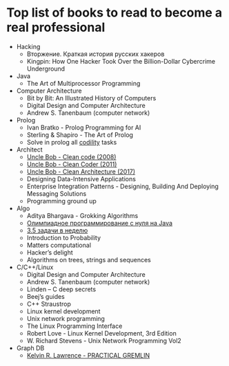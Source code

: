 # Top list of books to read to become a real professional

* Hacking
    * Вторжение. Краткая история русских хакеров
    * Kingpin: How One Hacker Took Over the Billion-Dollar Cybercrime Underground
* Java
    * The Art of Multiprocessor Programming
* Computer Architecture
    * Bit by Bit: An Illustrated History of Computers
    * Digital Design and Computer Architecture
    * Andrew S. Tanenbaum (computer network)
* Prolog
    * Ivan Bratko - Prolog Programming for AI
    * Sterling & Shapiro  - The Art of Prolog
    * Solve in prolog all [codility](https://app.codility.com/programmers/lessons/1-iterations) tasks
* Architect
    * [Uncle Bob - Clean code (2008)](https://www.amazon.com/gp/product/B001GSTOAM)
    * [Uncle Bob - Clean Coder (2011)](https://www.amazon.com/gp/product/B0050JLC9Y)
    * [Uncle Bob - Clean Architecture (2017)](https://www.amazon.com/gp/product/B075LRM681)
    * Designing Data-Intensive Applications
    * Enterprise Integration Patterns - Designing, Building And Deploying Messaging Solutions
    * Programming ground up
* Algo
    * Aditya Bhargava - Grokking Algorithms
    * [Олимпиадное программирование с нуля на Java](https://www.youtube.com/channel/UCwZIfY8SZvct6_nYkjmODrg/playlists)
    * [3.5 задачи в неделю](https://www.youtube.com/channel/UCM01TVLxMvqEXq4Z9AFl-jA/playlists)
    * Introduction to Probability
    * Matters computational
    * Hacker’s delight
    * Algorithms on trees, strings and sequences
* C/C++/Linux
    * Digital Design and Computer Architecture
    * Andrew S. Tanenbaum (computer network)
    * Linden – C deep secrets
    * Beej’s guides
    * C++ Straustrop
    * Linux kernel development
    * Unix network programming
    * The Linux Programming Interface
    * Robert Love - Linux Kernel Development, 3rd Edition
    * W. Richard Stevens - Unix Network Programming Vol2
* Graph DB
    * [Kelvin R. Lawrence - PRACTICAL GREMLIN](https://kelvinlawrence.net/book/Gremlin-Graph-Guide.html)